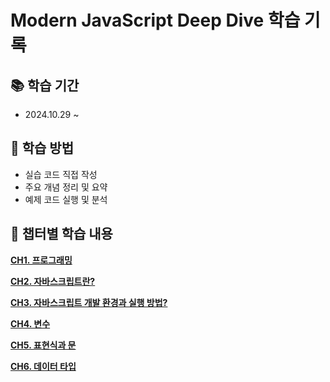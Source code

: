 # Modern JavaScript Deep Dive 학습 기록

## 📚 학습 기간

- 2024.10.29 ~

## 📝 학습 방법

- 실습 코드 직접 작성
- 주요 개념 정리 및 요약
- 예제 코드 실행 및 분석

## 📂 챕터별 학습 내용

**[CH1. 프로그래밍](./ch01-programming/ch01.md)**

**[CH2. 자바스크립트란?](./ch02-javascript/ch02.md)**

**[CH3. 자바스크립트 개발 환경과 실행 방법?](./ch03-javascript-develop/ch03.md)**

**[CH4. 변수](./ch04-variable/ch04.md)**

**[CH5. 표현식과 문](./ch05-expressions-and-statements/ch05.md)**

**[CH6. 데이터 타입](./ch06-datatype/ch06.md)**
